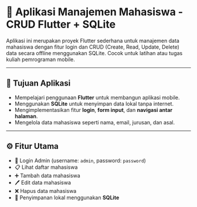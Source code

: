 # 📱 Aplikasi Manajemen Mahasiswa - CRUD Flutter + SQLite

Aplikasi ini merupakan proyek Flutter sederhana untuk manajemen data mahasiswa dengan fitur login dan CRUD (Create, Read, Update, Delete) data secara offline menggunakan SQLite. Cocok untuk latihan atau tugas kuliah pemrograman mobile.

---

## 🎯 Tujuan Aplikasi

- Mempelajari penggunaan **Flutter** untuk membangun aplikasi mobile.
- Menggunakan **SQLite** untuk menyimpan data lokal tanpa internet.
- Mengimplementasikan fitur **login**, **form input**, dan **navigasi antar halaman**.
- Mengelola data mahasiswa seperti nama, email, jurusan, dan asal.

---

## ⚙️ Fitur Utama

- 🔐 Login Admin (username: `admin`, password: `password`)
- 📋 Lihat daftar mahasiswa
- ➕ Tambah data mahasiswa
- 🖊️ Edit data mahasiswa
- ❌ Hapus data mahasiswa
- 💾 Penyimpanan lokal menggunakan **SQLite**
